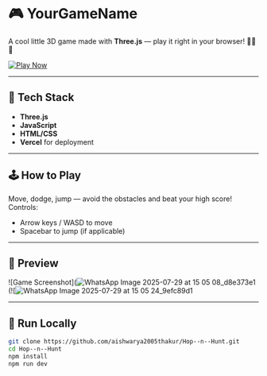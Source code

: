 # 🎮 YourGameName

A cool little 3D game made with **Three.js** — play it right in your browser! 🐰🐺🥕

[![Play Now](https://img.shields.io/badge/Play-Demo-blue?style=for-the-badge)](https://your-vercel-link.vercel.app)

---

## 🔧 Tech Stack

- **Three.js**
- **JavaScript**
- **HTML/CSS**
- **Vercel** for deployment

---

## 🕹️ How to Play

Move, dodge, jump — avoid the obstacles and beat your high score!  
Controls:
- Arrow keys / WASD to move
- Spacebar to jump (if applicable)

---

## 📸 Preview


![Game Screenshot](![WhatsApp Image 2025-07-29 at 15 05 08_d8e373e1](https://github.com/user-attachments/assets/fbc169df-fdcd-483a-a574-83f620c79959)
(![![WhatsApp Image 2025-07-29 at 15 05 24_9efc89d1](https://github.com/user-attachments/assets/8f5cbb2d-9aa5-48f8-b507-b7887e6aa448)


---

## 🚀 Run Locally

```bash
git clone https://github.com/aishwarya2005thakur/Hop--n--Hunt.git
cd Hop--n--Hunt
npm install
npm run dev
